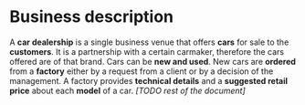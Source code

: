 # Business description

A **car dealership** is a single business venue that offers **cars** for sale to the **customers**. It is a partnership with a certain carmaker, therefore the cars offered are of that brand. Cars can be **new and used**. New cars are **ordered** from a **factory** either by a request from a client or by a decision of the management. A factory provides **technical details** and a **suggested retail price** about each **model** of a car. *[TODO rest of the document]*
